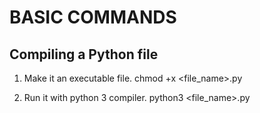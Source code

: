 # BASIC COMMANDS

## Compiling a Python file

1. Make it an executable file.
	chmod +x <file_name>.py

2. Run it with python 3 compiler.
	python3 <file_name>.py
